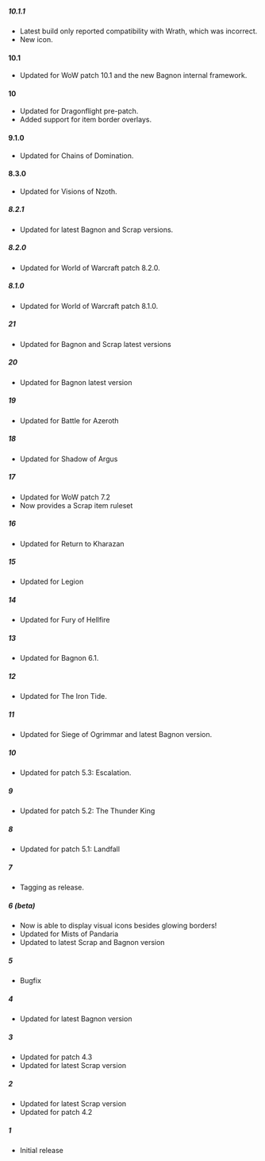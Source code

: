 ##### 10.1.1
* Latest build only reported compatibility with Wrath, which was incorrect.
* New icon.

#### 10.1
* Updated for WoW patch 10.1 and the new Bagnon internal framework.
 
#### 10
* Updated for Dragonflight pre-patch.
* Added support for item border overlays.

#### 9.1.0
* Updated for Chains of Domination.

#### 8.3.0
* Updated for Visions of Nzoth.

##### 8.2.1
* Updated for latest Bagnon and Scrap versions.

##### 8.2.0
* Updated for World of Warcraft patch 8.2.0.

##### 8.1.0
* Updated for World of Warcraft patch 8.1.0.

##### 21
* Updated for Bagnon and Scrap latest versions

##### 20
* Updated for Bagnon latest version

##### 19
* Updated for Battle for Azeroth

##### 18
* Updated for Shadow of Argus

##### 17
* Updated for WoW patch 7.2
* Now provides a Scrap item ruleset

##### 16
* Updated for Return to Kharazan

##### 15
* Updated for Legion

##### 14
* Updated for Fury of Hellfire

##### 13
* Updated for Bagnon 6.1.

##### 12
* Updated for The Iron Tide.

##### 11
* Updated for Siege of Ogrimmar and latest Bagnon version.

##### 10
* Updated for patch 5.3: Escalation.

##### 9
* Updated for patch 5.2: The Thunder King

##### 8
* Updated for patch 5.1: Landfall

##### 7
* Tagging as release.

##### 6 (beta)
* Now is able to display visual icons besides glowing borders!
* Updated for Mists of Pandaria
* Updated to latest Scrap and Bagnon version

##### 5
* Bugfix

##### 4
* Updated for latest Bagnon version

##### 3
* Updated for patch 4.3
* Updated for latest Scrap version

##### 2
* Updated for latest Scrap version
* Updated for patch 4.2

##### 1
* Initial release

